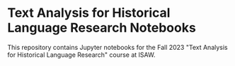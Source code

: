 # Text Analysis for Historical Language Research Notebooks

This repository contains Jupyter notebooks for the Fall 2023 "Text Analysis for Historical Language Research" course at ISAW.
